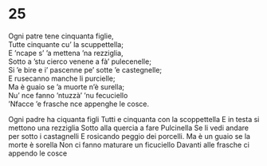 # 25  
  
Ogni patre tene cinquanta figlie,  
Tutte cinquante cu’ la scuppettella;  
E ’ncape s’ ’a mettena ’na rezziglia,  
Sotto a ’stu cierco venene a fà’ pulecenelle;  
Si ’e bire e i’ pascenne pe’ sotte ’e castegnelle;  
E rusecanno manche li purcielle;  
Ma è guaio se ’a muorte n’è surella;  
Nu’ nce fanno ’ntuzzà’ ’nu fecuciello  
’Nfacce ’e frasche nce appenghe le cosce.

Ogni padre ha ciquanta figli
Tutti e cinquanta con la scoppettella
E in testa si mettono una rezziglia
Sotto alla quercia a fare Pulcinella
Se li vedi andare per sotto i castagnelli
E rosicando peggio dei porcelli.
Ma è un guaio se la morte è sorella
Non ci fanno maturare un ficuciello
Davanti alle frasche ci appendo le cosce

